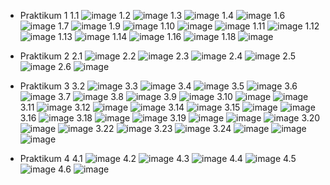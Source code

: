 - Praktikum 1
1.1 ![image](https://github.com/rossiagatha/Pemrograman_Web_Lanjut/assets/121923863/38558a22-7bbd-4afc-9508-bc323dc8400c)
1.2 ![image](https://github.com/rossiagatha/Pemrograman_Web_Lanjut/assets/121923863/cd274088-b949-417c-94d9-4e8d51057c6b)
1.3 ![image](https://github.com/rossiagatha/Pemrograman_Web_Lanjut/assets/121923863/ddd47701-54df-4000-8478-882a19bc2003)
1.4 ![image](https://github.com/rossiagatha/Pemrograman_Web_Lanjut/assets/121923863/47959f83-314b-4a1f-86c0-1a1e2845b76f)
1.6 ![image](https://github.com/rossiagatha/Pemrograman_Web_Lanjut/assets/121923863/d556de33-cfa8-4f6b-a64d-06389cfecba5)
1.7 ![image](https://github.com/rossiagatha/Pemrograman_Web_Lanjut/assets/121923863/8f16a083-185f-43a8-b019-c2a5ac21eb87)
1.9 ![image](https://github.com/rossiagatha/Pemrograman_Web_Lanjut/assets/121923863/7ca1d01f-3c6a-4fa4-ab98-503ca2509887)
1.10 ![image](https://github.com/rossiagatha/Pemrograman_Web_Lanjut/assets/121923863/44f7aa85-bd72-4d59-a58c-d16d7963e882)
![image](https://github.com/rossiagatha/Pemrograman_Web_Lanjut/assets/121923863/7ee6714e-7bf0-4980-849c-7ac61fb74035)
1.11 ![image](https://github.com/rossiagatha/Pemrograman_Web_Lanjut/assets/121923863/230fd279-e270-4035-a1e6-acb199a7c0d9)
1.12 ![image](https://github.com/rossiagatha/Pemrograman_Web_Lanjut/assets/121923863/8493f7b8-dbbe-4488-b5c1-66b6a86967b8)
1.13 ![image](https://github.com/rossiagatha/Pemrograman_Web_Lanjut/assets/121923863/6da8f421-1427-4ebf-a535-4961159192f9)
1.14 ![image](https://github.com/rossiagatha/Pemrograman_Web_Lanjut/assets/121923863/809540df-51f3-4262-a378-ecadee4ef200)
1.16 ![image](https://github.com/rossiagatha/Pemrograman_Web_Lanjut/assets/121923863/d4b32270-c7c5-443a-b787-a034e60376bf)
1.18 ![image](https://github.com/rossiagatha/Pemrograman_Web_Lanjut/assets/121923863/613387c8-d6cc-4a94-bd33-68363dcb6794)

- Praktikum 2
2.1 ![image](https://github.com/rossiagatha/Pemrograman_Web_Lanjut/assets/121923863/aaf402a1-25e0-49d6-9238-4e10008fc78a)
2.2 ![image](https://github.com/rossiagatha/Pemrograman_Web_Lanjut/assets/121923863/713e551d-761b-4bd8-93c0-662fb1a24904)
2.3 ![image](https://github.com/rossiagatha/Pemrograman_Web_Lanjut/assets/121923863/6ebab983-a2d4-48e4-935b-2633062497e9)
2.4 ![image](https://github.com/rossiagatha/Pemrograman_Web_Lanjut/assets/121923863/d35abd92-e701-4aa9-817d-70268759a537)
2.5 ![image](https://github.com/rossiagatha/Pemrograman_Web_Lanjut/assets/121923863/512837b8-6303-4eae-ae0e-94a7235c52c7)
2.6 ![image](https://github.com/rossiagatha/Pemrograman_Web_Lanjut/assets/121923863/5f74039c-09de-42c5-8dd1-fec794bb3fb8)

- Praktikum 3
3.2 ![image](https://github.com/rossiagatha/Pemrograman_Web_Lanjut/assets/121923863/1bc5790a-180e-45ef-bdbc-a68b9f3458d2)
3.3 ![image](https://github.com/rossiagatha/Pemrograman_Web_Lanjut/assets/121923863/08df9be4-4e6d-4996-9b9f-1382ba78328e)
3.4 ![image](https://github.com/rossiagatha/Pemrograman_Web_Lanjut/assets/121923863/6af4fd98-7f9c-41e1-8202-22b2ff94c577)
3.5 ![image](https://github.com/rossiagatha/Pemrograman_Web_Lanjut/assets/121923863/ce04c9b0-8ca3-4821-8426-1b4e32dd9696)
3.6 ![image](https://github.com/rossiagatha/Pemrograman_Web_Lanjut/assets/121923863/40b96215-d914-470d-b93a-9f3d294c8b25)
3.7 ![image](https://github.com/rossiagatha/Pemrograman_Web_Lanjut/assets/121923863/196702a5-7abc-4338-8646-84db9f2be23f)
3.8 ![image](https://github.com/rossiagatha/Pemrograman_Web_Lanjut/assets/121923863/52cb91c3-6599-48ce-9955-8209bd62f118)
3.9 ![image](https://github.com/rossiagatha/Pemrograman_Web_Lanjut/assets/121923863/10168f4c-e21a-464c-9cee-f8eba6d552d2)
3.10 ![image](https://github.com/rossiagatha/Pemrograman_Web_Lanjut/assets/121923863/c6c0e3ee-0610-4ca8-b638-a785ce736347)
![image](https://github.com/rossiagatha/Pemrograman_Web_Lanjut/assets/121923863/2dd1163d-c72f-42c0-a16a-7623d6058658)
3.11 ![image](https://github.com/rossiagatha/Pemrograman_Web_Lanjut/assets/121923863/4ec4f672-218a-42ca-a0ca-9835586f73ed)
3.12 ![image](https://github.com/rossiagatha/Pemrograman_Web_Lanjut/assets/121923863/4a67ccca-728e-4e67-bcb9-8a2d3eb56002)
![image](https://github.com/rossiagatha/Pemrograman_Web_Lanjut/assets/121923863/77e7cb0c-55f5-4634-95fa-ba53e4a395fb)
3.14 ![image](https://github.com/rossiagatha/Pemrograman_Web_Lanjut/assets/121923863/30889801-a939-4b29-960a-94120d0c5b9b)
3.15 ![image](https://github.com/rossiagatha/Pemrograman_Web_Lanjut/assets/121923863/d1d8c871-7460-4065-b34f-b866c6a1344d)
![image](https://github.com/rossiagatha/Pemrograman_Web_Lanjut/assets/121923863/62aa19e8-9770-4b8e-8677-7ed2190b3c28)
3.16 ![image](https://github.com/rossiagatha/Pemrograman_Web_Lanjut/assets/121923863/3b93acf4-225e-4e6c-8e5b-baf93739ba40)
3.18 ![image](https://github.com/rossiagatha/Pemrograman_Web_Lanjut/assets/121923863/55d460c4-3c33-476b-b7b2-d6e978f5d688)
![image](https://github.com/rossiagatha/Pemrograman_Web_Lanjut/assets/121923863/6e756729-798a-4399-bd2d-a544fba5b6fd)
3.19 ![image](https://github.com/rossiagatha/Pemrograman_Web_Lanjut/assets/121923863/94324e3d-c13d-49be-a657-3ac0494026c7)
![image](https://github.com/rossiagatha/Pemrograman_Web_Lanjut/assets/121923863/f78f6857-2826-4890-9422-c23a14046578)
![image](https://github.com/rossiagatha/Pemrograman_Web_Lanjut/assets/121923863/7b57d459-c054-4379-93b8-22ae20e61f3e)
3.20 ![image](https://github.com/rossiagatha/Pemrograman_Web_Lanjut/assets/121923863/18ade5bc-4948-474f-a204-9867c26ed178)
![image](https://github.com/rossiagatha/Pemrograman_Web_Lanjut/assets/121923863/d8e68eb6-8f9e-4974-bac9-7038525b2501)
3.22 ![image](https://github.com/rossiagatha/Pemrograman_Web_Lanjut/assets/121923863/89a5d042-0884-4226-942c-820b47ac67b8)
3.23 ![image](https://github.com/rossiagatha/Pemrograman_Web_Lanjut/assets/121923863/98766b1a-a4b5-4969-a9aa-a6a8d59ed02e)
3.24 ![image](https://github.com/rossiagatha/Pemrograman_Web_Lanjut/assets/121923863/6b916a85-4342-4a15-a15c-fa02eaea315a)
![image](https://github.com/rossiagatha/Pemrograman_Web_Lanjut/assets/121923863/0b5b82eb-586f-4ce8-93eb-01bcb5303dcf)
![image](https://github.com/rossiagatha/Pemrograman_Web_Lanjut/assets/121923863/d5944aeb-2199-4ba7-9cf6-43503bf9da19)

- Praktikum 4
4.1 ![image](https://github.com/rossiagatha/Pemrograman_Web_Lanjut/assets/121923863/694b6050-632b-41f7-8a9d-8683e1aa2c3e)
4.2 ![image](https://github.com/rossiagatha/Pemrograman_Web_Lanjut/assets/121923863/f1712929-b0d8-4748-b763-96a5f0fda7c8)
4.3 ![image](https://github.com/rossiagatha/Pemrograman_Web_Lanjut/assets/121923863/cbc82cd3-2496-4037-835a-9b0e6a8b3343)
4.4 ![image](https://github.com/rossiagatha/Pemrograman_Web_Lanjut/assets/121923863/5997341d-f738-4c00-b11a-7bae1b446b8a)
4.5 ![image](https://github.com/rossiagatha/Pemrograman_Web_Lanjut/assets/121923863/57e7fbf4-b849-4539-b3b2-ca12a025251c)
4.6 ![image](https://github.com/rossiagatha/Pemrograman_Web_Lanjut/assets/121923863/d6c1bffa-785d-4054-b14d-12498baadff8)
